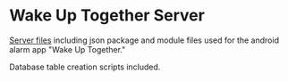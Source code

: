 # Wake Up Together Server

[Server files](https://github.com/thejkim/wake-up-together-server/tree/master/src) including json package and module files used for the android alarm app "Wake Up Together."

Database table creation scripts included.
